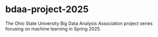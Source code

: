 # bdaa-project-2025
The Ohio State University Big Data Analysis Association project series focusing on machine learning in Spring 2025.
